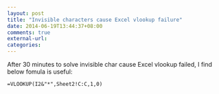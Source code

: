 ```yaml
---
layout: post
title: "Invisible characters cause Excel vlookup failure"
date: 2014-06-19T13:44:37+08:00
comments: true
external-url:
categories:
---
```


After 30 minutes to solve invisible char cause Excel vlookup failed,  I find below fomula is useful:

```
=VLOOKUP(I2&"*",Sheet2!C:C,1,0)
```